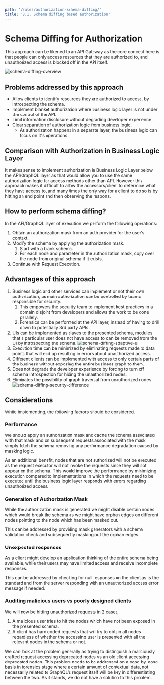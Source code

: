 ```yaml
---
path: '/rules/authorization-schema-diffing/'
title: '8.1. Schema diffing based authorization'
---
```


# Schema Diffing for Authorization

This approach can be likened to an API Gateway as the core concept here is that people can only access resources that they are authorized to, and unauthorized access is blocked off in the API itself.

![schema-diffing-overview](./schema-diffing-overview.jpg)

## Problems addressed by this approach
* Allow clients to identify resources they are authorized to access, by introspecting the schema.
* Implement blanket authorization where business logic layer is not under the control of the API.
* Limit information disclosure without degrading developer experience.
* Clear separation of authorization logic from business logic.
  * As authorization happens in a separate layer, the business logic can focus on it's operations.

## Comparison with Authorization in Business Logic Layer
It makes sense to implement authorization in Business Logic Layer below the API/GraphQL layer as that would allow you to use the same authorization logic for access methods other than API. However this approach makes it difficult to allow the accessors/client to determine what they have access to, and many times the only way for a client to do so is by hitting an end point and then observing the respons.

## How to perform schema diffing?
In the API/GraphQL layer of execution we perform the following operations:

1. Obtain an authorization mask from an auth provider for the user's context.
2. Modify the schema by applying the authorization mask.
   1. Start with a blank schema.
   2. For each node and parameter in the authorization mask, copy over the node from original schema if it exists.
3. Continue with Request Execution.

## Advantages of this approach

1. Business logic and other services can implement or not their own authorization, as main authorization can be controlled by teams responsible for security.
   1. This empowers the security team to implement best practices in a domain disjoint from developers and allows the work to be done parallely.
   2. Forensics can be performed at the API layer, instead of having to drill down to potentially 3rd party APIs.
2. UIs can be implemented as slaves to the presented schema, modules that a particular user does not have access to can be removed from the UI by introspecting the schema.
![schema-diffing-adaptive-ui](./schema-diffing-adaptive-ui.jpg)
1. Execution time can be minimized by eliminating requests made to data points that will end up resulting in errors about unauthorized access.
2. Different clients can be implemented with access to only certain parts of the business without exposing the entire business graph to them.
3. Does not degrade the developer experience by forcing to turn off schema introspection for hiding the unauthorized nodes.
4. Eliminates the possibility of graph traversal from unauthorized nodes.
![schema-diffing-security-difference](./schema-diffing-security-difference.jpg)

## Considerations

While implementing, the following factors should be considered.

### Performance
We should apply an authorization mask and cache the schema associated with that mask and on subsequent requests associated with the mask simply fetch the schema removing any performance degradation caused by masking logic.

As an additional benefit, nodes that are not authorized will not be executed as the request executor will not invoke the requests since they will not appear on the schema. This would improve the performance by minimizing execution compared to implementations in which the requests need to be executed until the business logic layer responds with errors regarding unauthorized access.

### Generation of Authorization Mask
While the authorization mask is generated we might disable certain nodes which would break the schema as we might have orphan edges on different nodes pointing to the node which has been masked out.

This can be addressed by providing mask generators with a schema validation check and subsequently masking out the orphan edges.

### Unexpected responses
As a client might develop an application thinking of the entire schema being available, while their users may have limited access and receive incomplete responses.

This can be addressed by checking for null responses on the client as is the standard and from the server responding with an unauthorized access error message if needed.

### Auditing malicious users vs poorly designed clients
We will now be hitting unauthorized requests in 2 cases,

   1. A malicious user tries to hit the nodes which have not been exposed in the presented schema.
   2. A client has hard coded requests that will try to obtain all nodes regardless of whether the accessing user is presented with all the relevant nodes in the schema or not.

We can look at the problem generally as trying to distinguish a maliciously crafted request accessing deprecated nodes vs an old client accessing deprecated nodes. This problem needs to be addressed on a case-by-case basis in forensics stage where a certain amount of contextual data, not necessarily related to GraphQL's request itself will be key in differentiating between the two. As it stands, we do not have a solution to this problem.
